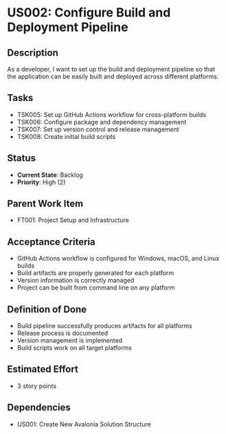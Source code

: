 # US002: Configure Build and Deployment Pipeline

## Description
As a developer, I want to set up the build and deployment pipeline so that the application can be easily built and deployed across different platforms.

## Tasks
- TSK005: Set up GitHub Actions workflow for cross-platform builds
- TSK006: Configure package and dependency management
- TSK007: Set up version control and release management
- TSK008: Create initial build scripts

## Status
- **Current State**: Backlog
- **Priority**: High (2)

## Parent Work Item
- FT001: Project Setup and Infrastructure

## Acceptance Criteria
- GitHub Actions workflow is configured for Windows, macOS, and Linux builds
- Build artifacts are properly generated for each platform
- Version information is correctly managed
- Project can be built from command line on any platform

## Definition of Done
- Build pipeline successfully produces artifacts for all platforms
- Release process is documented
- Version management is implemented
- Build scripts work on all target platforms

## Estimated Effort
- 3 story points

## Dependencies
- US001: Create New Avalonia Solution Structure
